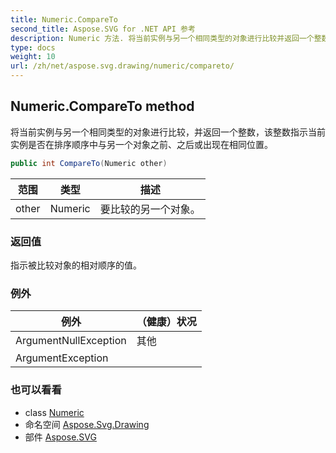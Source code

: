 ```yaml
---
title: Numeric.CompareTo
second_title: Aspose.SVG for .NET API 参考
description: Numeric 方法. 将当前实例与另一个相同类型的对象进行比较并返回一个整数该整数指示当前实例是否在排序顺序中与另一个对象之前之后或出现在相同位置
type: docs
weight: 10
url: /zh/net/aspose.svg.drawing/numeric/compareto/
---
```

## Numeric.CompareTo method

将当前实例与另一个相同类型的对象进行比较，并返回一个整数，该整数指示当前实例是否在排序顺序中与另一个对象之前、之后或出现在相同位置。

```csharp
public int CompareTo(Numeric other)
```

| 范围 | 类型 | 描述 |
| --- | --- | --- |
| other | Numeric | 要比较的另一个对象。 |

### 返回值

指示被比较对象的相对顺序的值。

### 例外

| 例外 | （健康）状况 |
| --- | --- |
| ArgumentNullException | 其他 |
| ArgumentException |  |

### 也可以看看

* class [Numeric](../)
* 命名空间 [Aspose.Svg.Drawing](../../numeric/)
* 部件 [Aspose.SVG](../../../)



